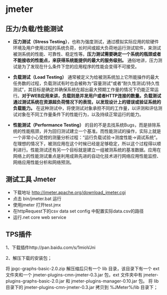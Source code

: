 # jmeter

## 压力/负载/性能测试

- **压力测试（Stress Testing）**，也称为强度测试，通过模拟实际应用的软硬件环境及用户使用过程的系统负荷，长时间或超大负荷地运行测试软件，来测试被测系统的性能、可靠性、稳定性等。**压力测试需要确定一个系统的瓶颈或者不能接收的性能点，来获得系统能提供的最大的服务级别。** 通俗地讲，压力测试是为了发现在什么条件下您的应用程序的性能会变得不可接受。

- **负载测试（Load Testing）** 通常被定义为给被测系统加上它所能操作的最大任务数的过程，负载测试有时也会被称为“容量测试”或者“耐久性测试/持久性测试”，其目标是确定并确保系统在超出最大预期工作量的情况下仍能正常运行。**对于WEB应用来讲，负载则是并发用户或者HTTP连接的数量。负载测试通过测试系统在资源超负荷情况下的表现，以发现设计上的错误或验证系统的负载能力。** 在这种测试中，将使测试对象承担不同的工作量，以评测和评估测试对象在不同工作量条件下的性能行为，以及持续正常运行的能力。

- **性能测试（Performance Testing）** 的目的不是去找系统Bugs，而是排除系统的性能瓶颈，并为回归测试建立一个基准。而性能测试的操作，实际上就是一个非常小心受控的测量分析过程：“运行负载试验->测度性能->调试系统”。在理想的情况下，被测应用在这个时候已经是足够稳定，所以这个过程得以顺利进行。性能测试还有另一个目标就是建立一组被测系统的基准数据。应用在网络上的性能测试重点是利用成熟先进的自动化技术进行网络应用性能监控、网络应用性能分析和网络预测。

## 测试工具 Jmeter

- 下载地址 http://jmeter.apache.org/download_jmeter.cgi
- 点击 bin/jmeter.bat 运行
- 使用jmeter 打开test.jmx
- 在httpRequest下的csv data set config 中配置实际data.csv的路径
- 运行.net core web service

## TPS插件

1、下载插件http://pan.baidu.com/s/1mioVJni

2、解压下载的安装包；

将 jpgc-graphs-basic-2.0.zip 解压缩后只有一个 lib 目录，该目录下有一个 ext 文件夹和一个 jmeter-plugins-cmn-jmeter-0.3.jar 包，ext 文件夹中有 jmeter-plugins-graphs-basic-2.0.jar 和 jmeter-plugins-manager-0.10.jar 包。
将 lib 目录下的 jmeter-plugins-cmn-jmeter-0.3.jar 拷贝到 %JMeter%/lib 目录下；
